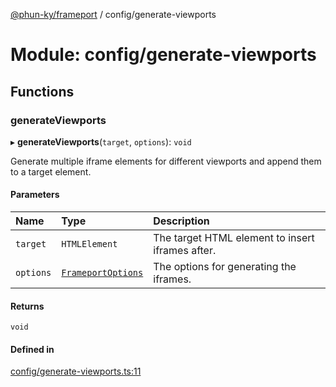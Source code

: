 [@phun-ky/frameport](../README.md) / config/generate-viewports

# Module: config/generate-viewports

## Functions

### generateViewports

▸ **generateViewports**(`target`, `options`): `void`

Generate multiple iframe elements for different viewports and append them to a target element.

#### Parameters

| Name | Type | Description |
| :------ | :------ | :------ |
| `target` | `HTMLElement` | The target HTML element to insert iframes after. |
| `options` | [`FrameportOptions`](../interfaces/types.FrameportOptions.md) | The options for generating the iframes. |

#### Returns

`void`

#### Defined in

[config/generate-viewports.ts:11](https://github.com/phun-ky/frameport/blob/main/src/config/generate-viewports.ts#L11)
